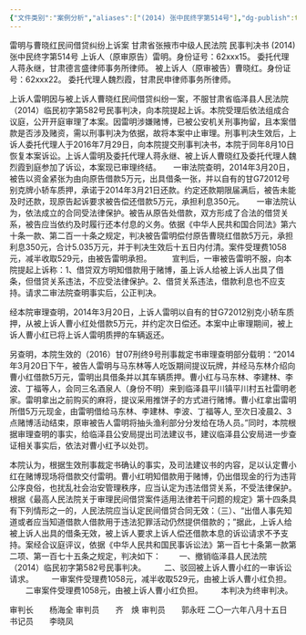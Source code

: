 ```yaml
---
{"文件类别":"案例分析","aliases":["(2014) 张中民终字第514号"],"dg-publish":true,"permalink":"/案例分析case/裁判文书/雷明与曹晓红民间借贷纠纷上诉案/","dgPassFrontmatter":true,"noteIcon":"","created":"2024-07-07T10:02:50.133+08:00","updated":"2024-09-11T13:02:24.262+08:00"}
---
```



雷明与曹晓红民间借贷纠纷上诉案
甘肃省张掖市中级人民法院
民事判决书
  (2014) 张中民终字第514号
上诉人（原审原告）雷明。身份证号：62xxx15。
委托代理人蒋永继，甘肃德言盛律师事务所律师。
被上诉人（原审被告）曹晓红。身份证号：62xxx22。
委托代理人魏烈霞，甘肃民申律师事务所律师。

  上诉人雷明因与被上诉人曹晓红民间借贷纠纷一案，不服甘肃省临泽县人民法院（2014）临民初字第582号民事判决，向本院提起上诉。本院受理后依法组成合议庭，公开开庭审理了本案。因雷明涉嫌赌博，已被公安机关刑事拘留，且本案借款是否涉及赌资，需以刑事判决为依据，故将本案中止审理。刑事判决生效后，上诉人委托代理人于2016年7月29日，向本院提交刑事判决书，本院于同年8月10日恢复本案诉讼。上诉人雷明及委托代理人蒋永继、被上诉人曹晓红及委托代理人魏烈霞到庭参加了诉讼，本案现已审理终结。
　
  一审法院查明，2014年3月20日，被告以资金紧张为由向原告借款5万元，出具借条一张，并以自有的甘G72012号别克牌小轿车质押，承诺于2014年3月21日还款。约定还款期限届满后，被告未能及时还款，现原告起诉要求被告偿还借款5万元，承担利息350元。
　
  一审法院认为，依法成立的合同受法律保护。被告从原告处借款，双方形成了合法的借贷关系，被告应当依约及时履行还本付息的义务。依据《中华人民共和国合同法》第六十条一款、第二百一十条之规定，判决被告雷明偿付原告曹晓红借款5万元，承担利息350元，合计5.035万元，并于判决生效后十五日内付清。案件受理费1058元，减半收取529元，由被告雷明承担。
　　
宣判后，一审被告雷明不服，向本院提起上诉称：1、借贷双方明知借款用于赌博，虽上诉人给被上诉人出具了借条，但借贷关系违法，不应受法律保护。2、借贷关系违法，借款利息也不应支持。请求二审法院查明事实后，公正判决。

经本院审理查明，2014年3月20日，上诉人雷明以自有的甘G72012别克小轿车质押，从被上诉人曹小红处借款5万元，并约定次日偿还。本案中止审理期间，被上诉人曹小红已将上诉人雷明质押的车辆返还。

另查明，本院生效的（2016）甘07刑终9号刑事裁定书审理查明部分载明：“2014年3月20日下午，被告人雷明与马东林等人吃饭期间提议玩牌，并经马东林介绍向曹小红借款5万元，雷明出具借条并以其车辆质押。曹小红与马东林、李建林、李波、丁福等人，会同三名酒泉人（身份不明）来到临泽县平川镇平川村五社雷明老家。雷明拿出之前购买的麻将，提议采用推饼子的方式进行赌博。曹小红拿出雷明所借5万元现金，由雷明借给马东林、李建林、李波、丁福等人, 至次日凌晨2、3点赌博活动结束，原审被告人雷明将抽头渔利部分分发给在场人员。”同时，本院根据审理查明的事实，给临泽县公安局提出司法建议书，建议临泽县公安局进一步查证相关事实后，依法对曹小红予以处罚。

本院认为，根据生效刑事裁定书确认的事实，及司法建议书的内容，足以认定曹小红在赌博现场将借款交付雷明。曹小红明知借款用于赌博，仍出借现金的行为违背公序良俗，也扰乱社会治安管理秩序，应当认定为违法借贷关系，不受法律保护。根据《最高人民法院关于审理民间借贷案件适用法律若干问题的规定》第十四条具有下列情形之一的，人民法院应当认定民间借贷合同无效：（三）、“出借人事先知道或者应当知道借款人借款用于违法犯罪活动仍然提供借款的；”据此，上诉人给被上诉人出具的借条无效，被上诉人要求上诉人偿还借款本息的诉讼请求不予支持。案经合议庭评议，依据《中华人民共和国民事诉讼法》第一百七十条第一款第二项、第一百七十五条之规定，判决如下：
　　一、撤销临泽县人民法院（2014）临民初字第582号民事判决。
　　二、驳回被上诉人曹小红的一审诉讼请求。
　　一审案件受理费1058元，减半收取529元，由被上诉人曹小红负担。
　　二审案件受理费1058元，由被上诉人曹小红负担。
　　本判决为终审判决。
     
审判长　　杨海全
审判员　　齐　焕
审判员　　郭永旺
二〇一六年八月十五日
书记员　　李晓凤
